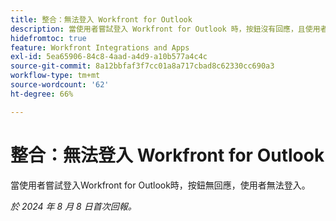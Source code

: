 ```yaml
---
title: 整合：無法登入 Workfront for Outlook
description: 當使用者嘗試登入 Workfront for Outlook 時，按鈕沒有回應，且使用者無法登入。
hidefromtoc: true
feature: Workfront Integrations and Apps
exl-id: 5ea65906-84c8-4aad-a4d9-a10b577a4c4c
source-git-commit: 8a12bbfaf3f7cc01a8a717cbad8c62330cc690a3
workflow-type: tm+mt
source-wordcount: '62'
ht-degree: 66%

---
```


# 整合：無法登入 Workfront for Outlook

<!--
>[!NOTE]
>
>This issue was resolved on October 21, 2024.
-->

當使用者嘗試登入Workfront for Outlook時，按鈕無回應，使用者無法登入。

_於 2024 年 8 月 8 日首次回報。_
